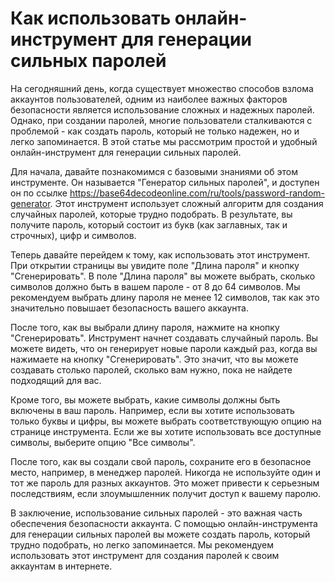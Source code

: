 Как использовать онлайн-инструмент для генерации сильных паролей
================================================================

На сегодняшний день, когда существует множество способов взлома аккаунтов пользователей, одним из наиболее важных факторов безопасности является использование сложных и надежных паролей. Однако, при создании паролей, многие пользователи сталкиваются с проблемой - как создать пароль, который не только надежен, но и легко запоминается. В этой статье мы рассмотрим простой и удобный онлайн-инструмент для генерации сильных паролей.

Для начала, давайте познакомимся с базовыми знаниями об этом инструменте. Он называется "Генератор сильных паролей", и доступен он по ссылке <https://base64decodeonline.com/ru/tools/password-random-generator>. Этот инструмент использует сложный алгоритм для создания случайных паролей, которые трудно подобрать. В результате, вы получите пароль, который состоит из букв (как заглавных, так и строчных), цифр и символов.

Теперь давайте перейдем к тому, как использовать этот инструмент. При открытии страницы вы увидите поле "Длина пароля" и кнопку "Сгенерировать". В поле "Длина пароля" вы можете выбрать, сколько символов должно быть в вашем пароле - от 8 до 64 символов. Мы рекомендуем выбрать длину пароля не менее 12 символов, так как это значительно повышает безопасность вашего аккаунта.

После того, как вы выбрали длину пароля, нажмите на кнопку "Сгенерировать". Инструмент начнет создавать случайный пароль. Вы можете видеть, что он генерирует новые пароли каждый раз, когда вы нажимаете на кнопку "Сгенерировать". Это значит, что вы можете создавать столько паролей, сколько вам нужно, пока не найдете подходящий для вас.

Кроме того, вы можете выбрать, какие символы должны быть включены в ваш пароль. Например, если вы хотите использовать только буквы и цифры, вы можете выбрать соответствующую опцию на странице инструмента. Если же вы хотите использовать все доступные символы, выберите опцию "Все символы".

После того, как вы создали свой пароль, сохраните его в безопасное место, например, в менеджер паролей. Никогда не используйте один и тот же пароль для разных аккаунтов. Это может привести к серьезным последствиям, если злоумышленник получит доступ к вашему паролю.

В заключение, использование сильных паролей - это важная часть обеспечения безопасности аккаунта. С помощью онлайн-инструмента для генерации сильных паролей вы можете создать пароль, который трудно подобрать, но легко запоминается. Мы рекомендуем использовать этот инструмент для создания паролей к своим аккаунтам в интернете.